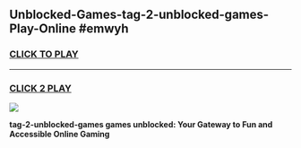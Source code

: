 
## Unblocked-Games-tag-2-unblocked-games-Play-Online #emwyh
<h3>
<a href="https://news.freeplayer.one?title=tag-2-unblocked-games&ref=3">CLICK TO PLAY</a></h3>
<hr>

<h3>
<a href="https://news.freeplayer.one?title=tag-2-unblocked-games&ref=3">CLICK 2 PLAY</a>
  
</h3>

<a href="https://news.freeplayer.one?title=tag-2-unblocked-games&ref=3"><img src="https://clearcache.store/games.png"></a>


**tag-2-unblocked-games games unblocked: Your Gateway to Fun and Accessible Online Gaming**
